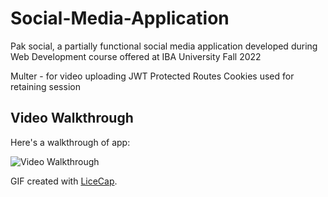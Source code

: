 # Social-Media-Application
Pak social, a partially functional social media application developed during Web Development course offered at IBA University Fall 2022

Multer - for video uploading
JWT Protected Routes
Cookies used for retaining session


## Video Walkthrough

Here's a walkthrough of app:

<img src='https://i.imgur.com/JBLBHp8.gif' title='Video Walkthrough' width='' alt='Video Walkthrough' />




GIF created with [LiceCap](http://www.cockos.com/licecap/).
   
 
